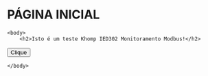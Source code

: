 <html>
    
   <head>
      <h1>PÁGINA INICIAL</h1>
   </head>

    <body>
        <h2>Isto é um teste Khomp IED302 Monitoramento Modbus!</h2> 

  <button onclick="myFunction()">Clique</button>

<script>
function myFunction() {
  alert("Você clicou no botão!");
}
</script>

<script>
    const meJon = '
        {
            "nome": "Thiago",
            "cpf": "01154205177"
        }
        ';

    const me = JSON.parse(meJon);
    console.log(me);
    
</script>
        
    </body>

</html>
